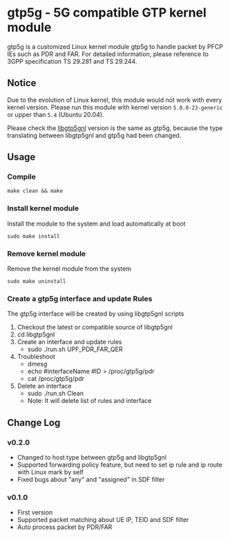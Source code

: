 # gtp5g - 5G compatible GTP kernel module
gtp5g is a customized Linux kernel module gtp5g to handle packet by PFCP IEs such as PDR and FAR.
For detailed information, please reference to 3GPP specification TS 29.281 and TS 29.244.

## Notice
Due to the evolution of Linux kernel, this module would not work with every kernel version.
Please run this module with kernel version `5.0.0-23-generic` or upper than `5.4` (Ubuntu 20.04).

Please check the [libgtp5gnl](https://github.com/free5gc/libgtp5gnl) version is the same as gtp5g,
because the type translating between libgtp5gnl and gtp5g had been changed.

## Usage
### Compile
```
make clean && make
```

### Install kernel module
Install the module to the system and load automatically at boot
```
sudo make install
```

### Remove kernel module
Remove the kernel module from the system
```
sudo make uninstall
```
### Create a gtp5g interface and update Rules
The gtp5g interface will be created by using libgtp5gnl scripts
1) Checkout the latest or compatible source of libgtp5gnl
2) cd libgtp5gnl
3) Create an interface and update rules
    + sudo ./run.sh UPF_PDR_FAR_QER
4) Troubleshoot
    + dmesg
    + echo #interfaceName #ID > /proc/gtp5g/pdr
    + cat /proc/gtp5g/pdr
5) Delete an interface 
    + sudo ./run.sh Clean
    + Note: It will delete list of rules and interface

## Change Log
### v0.2.0
+ Changed to host type between gtp5g and libgtp5gnl
+ Supported forwarding policy feature, but need to set ip rule and ip route with Linux mark by self
+ Fixed bugs about "any" and "assigned" in SDF filter
### v0.1.0
+ First version
+ Supported packet matching about UE IP, TEID and SDF filter
+ Auto process packet by PDR/FAR
